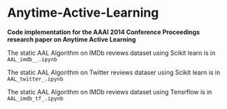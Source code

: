 # Anytime-Active-Learning
**Code implementation for the AAAI 2014 Conference Proceedings research paper on Anytime Active Learning**

The static AAL Algorithm on IMDb reviews dataset using Scikit learn is in `AAL_imdb__.ipynb`

The static AAL Algorithm on Twitter reviews dataser using Scikit learn is in `AAL_twitter_.ipynb`

The static AAL Algorithm on IMDb reviews dataset using Tensrflow is in `AAL_imdb_tf_.ipynb`
